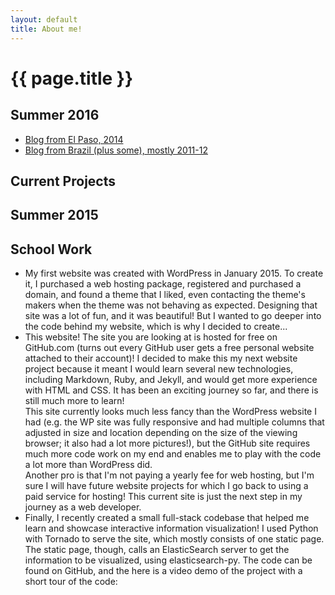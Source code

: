 ```yaml
---
layout: default
title: About me!
---
```


# {{ page.title }}

## Summer 2016

* [Blog from El Paso, 2014](http://jamieinelpaso.tumblr.com)
* [Blog from Brazil (plus some), mostly 2011-12](http://jamiehand.tumblr.com)

## Current Projects

## Summer 2015

## School Work

* My first website was created with WordPress in January 2015. To create it, I
purchased a web hosting package, registered and purchased a domain, and found a
theme that I liked, even contacting the theme's makers when the theme
was not behaving as expected. Designing that site was a lot of fun, and it was
beautiful! But I wanted to go deeper into the code behind my website, which is
why I decided to create...
* This website! The site you are looking at is hosted for free on GitHub.com
(turns out every GitHub user gets a free personal website attached to their
account)! I decided to make this my next website project because it meant
I would learn several new technologies, including Markdown, Ruby, and Jekyll,
and would get more experience with HTML and CSS. It has been an exciting journey
so far, and there is still much more to learn!  
This site currently looks much less fancy than the WordPress website I had (e.g.
the WP site was fully responsive and had multiple columns that adjusted in size
and location depending on the size of the viewing browser; it also had a lot
more pictures!), but the GitHub site
requires much more code work on my end and enables me to play with the code
a lot more than WordPress did.  
Another pro is that I'm not paying a yearly fee for web hosting, but I'm sure
I will have future website projects for which I go back to using a paid service
for hosting! This current site is just the next step in my journey as a
web developer.
* Finally, I recently created a small full-stack codebase that helped me learn
and showcase interactive information visualization! I used Python
with Tornado to serve the site, which mostly consists of one static page. The
static page, though, calls an ElasticSearch server to get the information to
be visualized, using elasticsearch-py. The code can be found on GitHub, and the
here is a video demo of the project with a short tour of the code:
